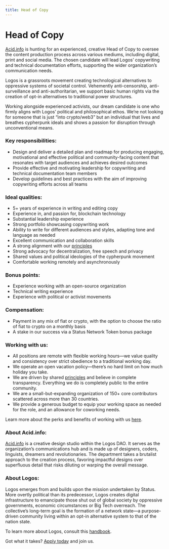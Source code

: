 ```yaml
---
title: Head of Copy
---
```

# Head of Copy

[Acid.info](http://Acid.info) is hunting for an experienced, creative Head of Copy to oversee the content production process across various mediums, including digital, print and social media. The chosen candidate will lead Logos’ copywriting and technical documentation efforts, supporting the wider organization’s communication needs.

Logos is a grassroots movement creating technological alternatives to oppressive systems of societal control. Vehemently anti-censorship, anti-surveillance and anti-authoritarian, we support basic human rights via the creation of opt-in alternatives to traditional power structures.



Working alongside experienced activists, our dream candidate is one who firmly aligns with Logos’ political and philosophical ethos. We’re not looking for someone that is just “into crypto/web3” but an individual that lives and breathes cypherpunk ideals and shows a passion for disruption through unconventional means.

### Key responsibilities:

- Design and deliver a detailed plan and roadmap for producing engaging, motivational and effective political and community-facing content that resonates with target audiences and achieves desired outcomes
- Provide effective and motivating leadership for copywriting and technical documentation team members
- Develop guidelines and best practices with the aim of improving copywriting efforts across all teams

### Ideal qualities:

- 5+ years of experience in writing and editing copy
- Experience in, and passion for, blockchain technology
- Substantial leadership experience
- Strong portfolio showcasing copywriting work
- Ability to write for different audiences and styles, adapting tone and language as needed
- Excellent communication and collaboration skills
- A strong alignment with our [principles](https://status.im/about/#our-principles)
- Strong advocacy for decentralization, free speech and privacy
- Shared values and political ideologies of the cypherpunk movement
- Comfortable working remotely and asynchronously

### Bonus points:

- Experience working with an open-source organization
- Technical writing experience
- Experience with political or activist movements

### Compensation:

- Payment in any mix of fiat or crypto, with the option to choose the ratio of fiat to crypto on a monthly basis
- A stake in our success via a Status Network Token bonus package

### Working with us:

- All positions are remote with flexible working hours—we value quality and consistency over strict obedience to a traditional working day.
- We operate an open vacation policy—there’s no hard limit on how much holiday you take.
- We are driven by shared [principles](https://our.status.im/our-principles/) and believe in complete transparency. Everything we do is completely public to the entire community.
- We are a small-but-expanding organization of 150+ core contributors scattered across more than 30 countries.
- We provide a generous budget to equip your working space as needed for the role, and an allowance for coworking needs.

Learn more about the perks and benefits of working with us [here](https://status.im/our_team/perks_benefits.html).

### About Acid.info:

[Acid.info](http://Acid.info) is a creative design studio within the Logos DAO. It serves as the organization’s communications hub and is made up of designers, coders, linguists, dreamers and revolutionaries. The department takes a brutalist approach to the creation process, favoring impactful designs over superfluous detail that risks diluting or warping the overall message.

### About Logos:

Logos emerges from and builds upon the mission undertaken by Status. More overtly political than its predecessor, Logos creates digital infrastructure to emancipate those shut out of global society by oppressive governments, economic circumstances or Big Tech overreach. The collective’s long-term goal is the formation of a network state—a purpose-driven community living within an opt-in alternative system to that of the nation state.

To learn more about Logos, consult this [handbook](https://github.com/acid-info/public-assets/blob/master/logos-manual.pdf).

Got what it takes? [Apply today](https://grnh.se/8bbb79361us) and join us. 
